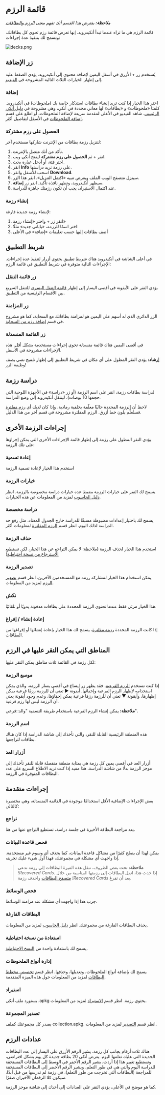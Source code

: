 # قائمة الرزم

<!-- toc -->

**_ملاحظة:_** _يفترض هذا القسم أنك تفهم معنى [الرزم والبطاقات](https://docs.ankiweb.net/#/getting-started?id=key-concepts)_

قائمة الرزم هي ما تراه عندما تبدأ أنكيدرويد. إنها تعرض قائمة رزم تحوي كل بطاقاتك،
وتسمح لك بتنفيذ عدة إجراءات:

![decks.png](img/1-decks.png)

## زر الإضافة
يُستخدم زر + الأزرق في أسفل اليمين لإضافة محتوى إلى أنكيدرويد. يؤدي الضغط عليه إلى إظهار الخيارات
الثلاث التالية المشروحة في [الفيديو](https://www.youtube.com/watch?v=F2K1gOSdIZA).

### إضافة
اختر هذا الخيار إذا كنت تريد إنشاء بطاقات استذكار خاصة بك (ملحوظات) في أنكيدرويد.
كلمتا «ملحوظات» و «بطاقات» لها معاني محددة في أنكي، وهي مشروحة في [دليل أنكي الرئيسي](https://docs.ankiweb.net/#/getting-started?id=key-concepts).
شاهد الفيديو في الأعلى لمقدمة سريعة لإضافة الملحوظات، أو اطلع على قسم [إضافة الملحوظات](adding-notes.md#add-note-screen) في الأسفل لتفاصيل أكثر.

### الحصول على رزم مشتركة
لتنزيل رزمة بطاقات من الإنترنت شاركها مستخدم آخر:
 1. تأكد من أنك متصل بالإنترنت.
 2. انقر + ثم **الحصول على رزم مشتركة** ليفتح أنكي ويب.
 3. اختر فئة، أو أدخل عبارة بحث.
 4. انقر **Info** على رزمة تريد دراستها.
 5. اسحب للأسفل وانقر **Download**.
 6. سينزل متصفح الويب الملف ويعرض تنبيه «اكتمل التنزيل».
 انقر هذا الزر.
 7. سيظهر أنكيدرويد، وتظهر نافذة تأكيد. انقر زر **إضافة**.
 8. عند اكتمال الاستيراد، يجب أن تكون رزمتك جاهزة للدراسة.

### إنشاء رزمة
لإنشاء رزمة جديدة فارغة:
 1. انقر زر + واختر «إنشاء رزمة»
 2. اختر اسمًا للرزمة، «ياباني جديد» مثلًا
 3. أضف بطاقات إليها حسب تعليمات «إضافة» في الأعلى

## شريط التطبيق
في أعلى الشاشة في أنكيدرويد هناك شريط تطبيق يحتوي أزرار لتنفيذ عدة إجراءات.
الإجراءات التالية متوفرة في شريط التطبيق في قائمة الرزم:

### زر قائمة التنقل
يؤدي النقر على الأيقونة في أقصى اليسار إلى إظهار [قائمة التنقل اليسرى](drawer.md#navigation-drawer)
للتنقل السريع بين الأقسام الرئيسية من التطبيق.

### زر المزامنة
الزر الدائري الذي له أسهم على اليمين هو لمزامنة بطاقاتك مع السحابة،
كما هو مشروح في قسم [إضافة رزم من السحابة](anki-desktop.md#using-anki-desktop-with-ankidroid).

### زر القائمة المنسدلة
في أقصى اليمين هناك قائمة منسدلة تحوي إجراءات مستخدمة بشكل أقل.
هذه الإجراءات مشروحة في الأسفل.

**إرشاد:** يؤدي النقر المطول على أي مكان في شريط التطبيق إلى إظهار تلميح نصي
يصف وظيفة الزر!

## دراسة رزمة
لدراسة بطاقات رزمة، انقر على اسم الرزمة (أو زر «دراسة» في الأجهزة اللوحية التي حجمها 10 بوصات)، لينتقل أنكيدرويد إلى وضع الدراسة.

لاحظ أن الرزمة المحددة حاليًا معلّمة بخلفية رمادية، وإذا كان لديك أي [رزم مفلترة](filtered-deck.md#filtered-decks)
فستُعلَّم بلون خط أزرق. الرزم المفلترة مشروحة في قسم آخر من هذا الدليل.

## إجراءات الرزمة الأخرى
يؤدي النقر المطول على رزمة إلى إظهار قائمة الإجراءات الأخرى التي يمكن إجراؤها على تلك الرزمة:

### إعادة تسمية
استخدم هذا الخيار لإعادة تسمية الرزمة

### خيارات الرزمة
يسمح لك النقر على خيارات الرزمة بضبط عدة خيارات دراسة مخصوصة بالرزمة.
انظر [دليل الحاسوب](https://docs.ankiweb.net/deck-options.html) لمزيد من المعلومات
عن هذه الخيارات.

### دراسة مخصصة
يسمح لك باختيار إعدادات مضبوطة مسبقًا للدراسة خارج الجدول المعتاد، مثل رفع حد الدراسة لذلك اليوم.
انظر قسم [الرزم المفلترة](filtered-deck.md#filtered-decks) لمعلومات أكثر.

### حذف الرزمة
استخدم هذا الخيار لحذف الرزمة (ملاحظة: لا يمكن التراجع عن هذا الخيار، لكن تستطيع [الاسترجاع من نسخة احتياطية](backups.md#automatic-backups))

### تصدير الرزمة
يمكن استخدام هذا الخيار لمشاركة رزمة مع المستخدمين الآخرين. انظر قسم [تصدير الرزم](exporting.md#exporting-anki-files) لمزيد من المعلومات.

### نكش
هذا الخيار مرئي فقط عندما تحتوي الرزمة المحددة على بطاقات مدفونة يدويًا أو تلقائيًا.

### إعادة إنشاء / إفراغ
إذا كانت الرزمة المحددة [رزمة مفلترة](filtered-deck.md#filtered-decks)، يسمح لك هذا الخيار
بإعادة إنشائها أو إفراغها من البطاقات.

## المناطق التي يمكن النقر عليها في الرزم
لكل رزمة في القائمة ثلاث مناطق يمكن النقر عليها:

### موسع الرزمة

إذا كنت تستخدم [الرزم الفرعية](https://docs.ankiweb.net/getting-started.html#decks)،
فقد يظهر زر إيساع في أقصى يسار الرزمة، والذي يمكن استخدامه لإظهار الرزم الفرعية وإخفائها.
أيقونة ▶ تعني أن للرزمة رزمًا فرعية يمكن إظهارها، وأيقونة ▼ تعني أن للرزمة رزمًا فرعية يمكن إخفاؤها،
وعدم وجود أيقونة يعني أن الرزمة ليس لها رزم فرعية.

**ملاحظة:** يمكن إنشاء الرزم الفرعية باستخدام طريقة التسمية "والد::فرعي".

### اسم الرزمة
هذه المنطقة الرئيسية القابلة للنقر، والتي تأخذك إلى شاشة الدراسة إذا كان هناك بطاقات لتراجعها.

### أزرار العد
أزرار العد في أقصى يمين كل رزمة هي بمثابة منطقة منفصلة قابلة للنقر تأخذك إلى موجز الرزمة
بدلًا من شاشة الدراسة. هذا مفيد إذا كنت تريد الاطلاع السريع على عدد البطاقات المتوفرة في الرزمة.

## إجراءات متقدمة
بعض الإجراءات الإضافية الأقل استخدامًا موجودة في القائمة المنسدلة، وهي مختصرة كالتالي:

### تراجع
بعد مراجعة البطاقة الأخيرة في جلسة دراسة، تستطيع التراجع عنها من هنا.

### فحص قاعدة البيانات
يمكن لهذا أن يصلح كثيرًا من مشاكل قاعدة البيانات، كما يحذف أي وسوم غير مستخدمة.
إذا واجهت أي مشكلة في مجموعتك، فهذا أول شيء عليك تجربته.

>**ملاحظة:** تحت بعض الظروف، تنقل هذه الميزة البطاقات إلى رزمة تدعى _!Recovered Cards_.
إذا حدث هذا، انقل البطاقات إلى رزمتها المناسبة من خلال [متصفح البطاقات](browser.md#findingsearchingbrowsing)
واحذف رزمة _!Recovered Cards_ بعد أن تفرغ.

### فحص الوسائط
جرب هذا إذا واجهت أي مشكلة عند مزامنة الوسائط.

### البطاقات الفارغة
يحذف البطاقات الفارغة من مجموعتك. انظر [دليل الحاسوب](https://docs.ankiweb.net/templates/generation.html#card-generation--deletion)
لمزيد من المعلومات.

### استعادة من نسخة احتياطية
يسمح لك باستعادة واحدة من [النسخ الاحتياطية](backups.md#automatic-backups).

### إدارة أنواع الملحوظات
يسمح لك بإضافة أنواع الملحوظات، وتعديلها، وحذفها.
انظر قسم [تخصيص مخطط البطاقات](advanced-features/customizing-card-layout.md) لمزيد من المعلومات حول هذه الميزة المتقدمة.

### استيراد
يستورد ملف أنكي .apkg يحتوي رزمة. انظر قسم [الاستيراد](importing/importing-anki-files.md) لمزيد من المعلومات.

### تصدير المجموعة
يصدر كل مجموعتك كملف collection.apkg. انظر قسم [التصدير](exporting.md) لمزيد من المعلومات.

## عدادات الرزم
هناك ثلاث أرقام بجانب كل رزمة. يشير الرقم الأزرق على اليسار إلى عدد البطاقات الجديدة
التي عليك تعلمها اليوم. يعرض أنكي 20 بطاقة جديدة كل يوم بشكل افتراضي، وتستطيع تغيير
هذا إذا أردت. يشير الرقم الأحمر في الوسط إلى البطاقات المستحقة للدراسة اليوم والتي هي
في طور التعلم، ويشير الرقم الأخضر إلى البطاقات المستحقة للمراجعة (البطاقات التي
تخرجت من طور التعلم). في رزمة لم تدرسها من قبل أبدًا، سيكون كلا الرقمان الأخيران صفرًا.

كما هو موضح في الأعلى، يؤدي النقر على العدادات إلى أخذك إلى شاشة موجز الرزمة.

